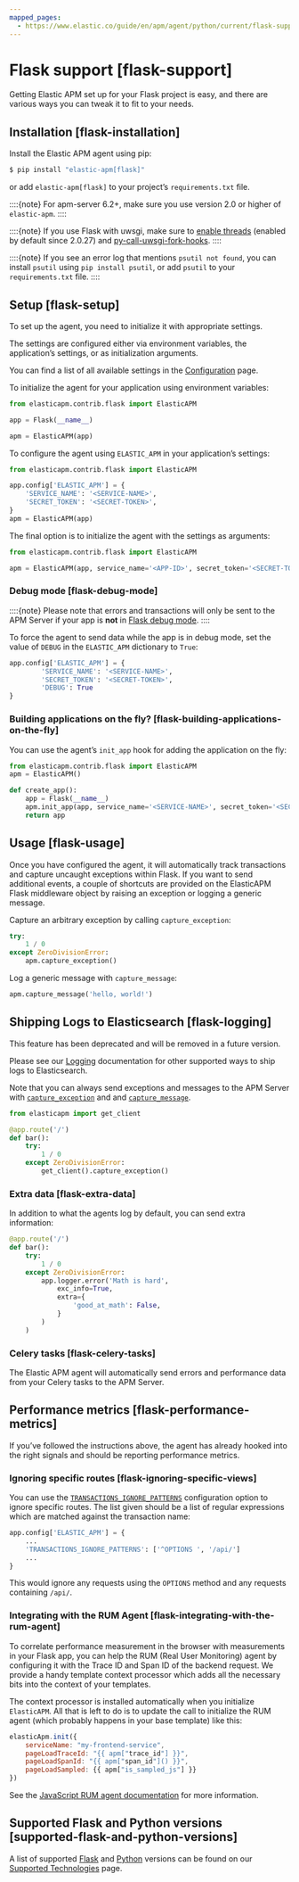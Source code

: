 ```yaml
---
mapped_pages:
  - https://www.elastic.co/guide/en/apm/agent/python/current/flask-support.html
---
```


# Flask support [flask-support]

Getting Elastic APM set up for your Flask project is easy, and there are various ways you can tweak it to fit to your needs.


## Installation [flask-installation]

Install the Elastic APM agent using pip:

```bash
$ pip install "elastic-apm[flask]"
```

or add `elastic-apm[flask]` to your project’s `requirements.txt` file.

::::{note}
For apm-server 6.2+, make sure you use version 2.0 or higher of `elastic-apm`.
::::


::::{note}
If you use Flask with uwsgi, make sure to [enable threads](http://uwsgi-docs.readthedocs.org/en/latest/Options.html#enable-threads) (enabled by default since 2.0.27) and [py-call-uwsgi-fork-hooks](https://uwsgi-docs.readthedocs.io/en/latest/Options.html#py-call-uwsgi-fork-hooks).
::::


::::{note}
If you see an error log that mentions `psutil not found`, you can install `psutil` using `pip install psutil`, or add `psutil` to your `requirements.txt` file.
::::



## Setup [flask-setup]

To set up the agent, you need to initialize it with appropriate settings.

The settings are configured either via environment variables, the application’s settings, or as initialization arguments.

You can find a list of all available settings in the [Configuration](/reference/configuration.md) page.

To initialize the agent for your application using environment variables:

```python
from elasticapm.contrib.flask import ElasticAPM

app = Flask(__name__)

apm = ElasticAPM(app)
```

To configure the agent using `ELASTIC_APM` in your application’s settings:

```python
from elasticapm.contrib.flask import ElasticAPM

app.config['ELASTIC_APM'] = {
    'SERVICE_NAME': '<SERVICE-NAME>',
    'SECRET_TOKEN': '<SECRET-TOKEN>',
}
apm = ElasticAPM(app)
```

The final option is to initialize the agent with the settings as arguments:

```python
from elasticapm.contrib.flask import ElasticAPM

apm = ElasticAPM(app, service_name='<APP-ID>', secret_token='<SECRET-TOKEN>')
```


### Debug mode [flask-debug-mode]

::::{note}
Please note that errors and transactions will only be sent to the APM Server if your app is **not** in [Flask debug mode](https://flask.palletsprojects.com/en/3.0.x/quickstart/#debug-mode).
::::


To force the agent to send data while the app is in debug mode, set the value of `DEBUG` in the `ELASTIC_APM` dictionary to `True`:

```python
app.config['ELASTIC_APM'] = {
        'SERVICE_NAME': '<SERVICE-NAME>',
        'SECRET_TOKEN': '<SECRET-TOKEN>',
        'DEBUG': True
}
```


### Building applications on the fly? [flask-building-applications-on-the-fly]

You can use the agent’s `init_app` hook for adding the application on the fly:

```python
from elasticapm.contrib.flask import ElasticAPM
apm = ElasticAPM()

def create_app():
    app = Flask(__name__)
    apm.init_app(app, service_name='<SERVICE-NAME>', secret_token='<SECRET-TOKEN>')
    return app
```


## Usage [flask-usage]

Once you have configured the agent, it will automatically track transactions and capture uncaught exceptions within Flask. If you want to send additional events, a couple of shortcuts are provided on the ElasticAPM Flask middleware object by raising an exception or logging a generic message.

Capture an arbitrary exception by calling `capture_exception`:

```python
try:
    1 / 0
except ZeroDivisionError:
    apm.capture_exception()
```

Log a generic message with `capture_message`:

```python
apm.capture_message('hello, world!')
```


## Shipping Logs to Elasticsearch [flask-logging]

This feature has been deprecated and will be removed in a future version.

Please see our [Logging](/reference/logs.md) documentation for other supported ways to ship logs to Elasticsearch.

Note that you can always send exceptions and messages to the APM Server with [`capture_exception`](/reference/api-reference.md#client-api-capture-exception) and and [`capture_message`](/reference/api-reference.md#client-api-capture-message).

```python
from elasticapm import get_client

@app.route('/')
def bar():
    try:
        1 / 0
    except ZeroDivisionError:
        get_client().capture_exception()
```


### Extra data [flask-extra-data]

In addition to what the agents log by default, you can send extra information:

```python
@app.route('/')
def bar():
    try:
        1 / 0
    except ZeroDivisionError:
        app.logger.error('Math is hard',
            exc_info=True,
            extra={
                'good_at_math': False,
            }
        )
    )
```


### Celery tasks [flask-celery-tasks]

The Elastic APM agent will automatically send errors and performance data from your Celery tasks to the APM Server.


## Performance metrics [flask-performance-metrics]

If you’ve followed the instructions above, the agent has already hooked into the right signals and should be reporting performance metrics.


### Ignoring specific routes [flask-ignoring-specific-views]

You can use the [`TRANSACTIONS_IGNORE_PATTERNS`](/reference/configuration.md#config-transactions-ignore-patterns) configuration option to ignore specific routes. The list given should be a list of regular expressions which are matched against the transaction name:

```python
app.config['ELASTIC_APM'] = {
    ...
    'TRANSACTIONS_IGNORE_PATTERNS': ['^OPTIONS ', '/api/']
    ...
}
```

This would ignore any requests using the `OPTIONS` method and any requests containing `/api/`.


### Integrating with the RUM Agent [flask-integrating-with-the-rum-agent]

To correlate performance measurement in the browser with measurements in your Flask app, you can help the RUM (Real User Monitoring) agent by configuring it with the Trace ID and Span ID of the backend request. We provide a handy template context processor which adds all the necessary bits into the context of your templates.

The context processor is installed automatically when you initialize `ElasticAPM`. All that is left to do is to update the call to initialize the RUM agent (which probably happens in your base template) like this:

```javascript
elasticApm.init({
    serviceName: "my-frontend-service",
    pageLoadTraceId: "{{ apm["trace_id"] }}",
    pageLoadSpanId: "{{ apm["span_id"]() }}",
    pageLoadSampled: {{ apm["is_sampled_js"] }}
})
```

See the [JavaScript RUM agent documentation](apm-agent-rum-js://reference/index.md) for more information.


## Supported Flask and Python versions [supported-flask-and-python-versions]

A list of supported [Flask](/reference/supported-technologies.md#supported-flask) and [Python](/reference/supported-technologies.md#supported-python) versions can be found on our [Supported Technologies](/reference/supported-technologies.md) page.

